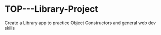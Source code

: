 # TOP---Library-Project
 Create a Library app to practice Object Constructors and general web dev skills
